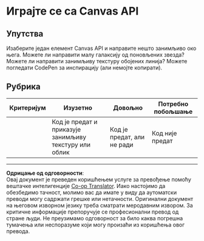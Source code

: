 <!--
CO_OP_TRANSLATOR_METADATA:
{
  "original_hash": "ca1cf78a4c60df77ab32a154ec024d7f",
  "translation_date": "2025-08-27T22:21:03+00:00",
  "source_file": "6-space-game/2-drawing-to-canvas/assignment.md",
  "language_code": "sr"
}
-->
# Играјте се са Canvas API

## Упутства

Изаберите један елемент Canvas API и направите нешто занимљиво око њега. Можете ли направити малу галаксију од поновљених звезда? Можете ли направити занимљиву текстуру обојених линија? Можете погледати CodePen за инспирацију (али немојте копирати).

## Рубрика

| Критеријум | Изузетно                                                 | Довољно                            | Потребно побољшање     |
| ---------- | ------------------------------------------------------- | ---------------------------------- | --------------------- |
|            | Код је предат и приказује занимљиву текстуру или облик  | Код је предат, али не ради         | Код није предат        |

---

**Одрицање од одговорности**:  
Овај документ је преведен коришћењем услуге за превођење помоћу вештачке интелигенције [Co-op Translator](https://github.com/Azure/co-op-translator). Иако настојимо да обезбедимо тачност, молимо вас да имате у виду да аутоматски преводи могу садржати грешке или нетачности. Оригинални документ на његовом изворном језику треба сматрати меродавним извором. За критичне информације препоручује се професионални превод од стране људи. Не преузимамо одговорност за било каква погрешна тумачења или неспоразуме који могу произаћи из коришћења овог превода.